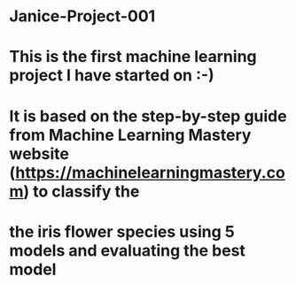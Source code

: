 # Janice-Project-001
# This is the first machine learning project I have started on :-)
# It is based on the step-by-step guide from Machine Learning Mastery website (https://machinelearningmastery.com) to classify the
# the iris flower species using 5 models and evaluating the best model
